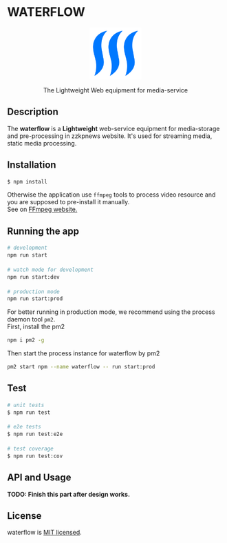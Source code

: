 # WATERFLOW

<div align="center">
<img height="120px" width="120px" src="./assets/logo.svg"/>
<p> The Lightweight Web equipment for media-service</p>
</div>

## Description

The **waterflow** is a **Lightweight** web-service equipment for media-storage and pre-processing in zzkpnews website. It's used for streaming media, static media processing.

## Installation

```bash
$ npm install
```

Otherwise the application use `ffmpeg` tools to process video resource and you are supposed to pre-install it manually. \
See on [FFmpeg website.](https://ffmpeg.org/download.html)

## Running the app

```bash
# development
npm run start

# watch mode for development
npm run start:dev

# production mode
npm run start:prod
```

For better running in production mode, we recommend using the process daemon tool `pm2`. \
First, install the pm2

```bash
npm i pm2 -g
```

Then start the process instance for waterflow by pm2

```bash
pm2 start npm --name waterflow -- run start:prod
```

## Test

```bash
# unit tests
$ npm run test

# e2e tests
$ npm run test:e2e

# test coverage
$ npm run test:cov
```

## API and Usage

**TODO: Finish this part after design works.**

## License

waterflow is [MIT licensed](LICENSE).
